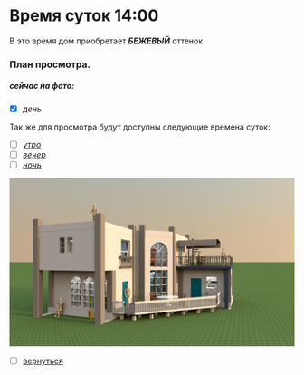 # Время суток 14:00
В это время дом приобретает **_БЕЖЕВЫЙ_** оттенок

### План просмотра.
##### сейчас на фото:
- [x] _день_

Так же для просмотра будут доступны следующие времена суток: 
- [ ] [_утро_](README0.md)
- [ ] [_вечер_](README2.md)
- [ ] [_ночь_](README3.md)

![](img/house_01.png)

- [ ] [вернуться](README.md)
